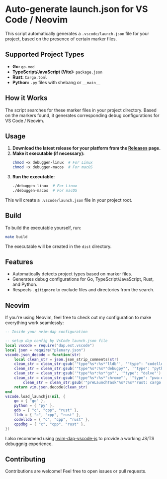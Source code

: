 # Auto-generate launch.json for VS Code / Neovim

This script automatically generates a `.vscode/launch.json` file for your project, based on the presence of certain marker files.

## Supported Project Types

- **Go:** `go.mod`
- **TypeScript/JavaScript (Vite):** `package.json`
- **Rust:** `Cargo.toml`
- **Python:** `.py` files with shebang or `__main__`

## How it Works

The script searches for these marker files in your project directory. Based on the markers found, it generates corresponding debug configurations for VS Code / Neovim.

## Usage

1.  **Download the latest release for your platform from the [Releases](https://github.com/midoBB/DebugGen/releases) page.**
2.  **Make it executable (if necessary):**
    ```bash
    chmod +x debuggen-linux  # For Linux
    chmod +x debuggen-macos  # For macOS
    ```
3.  **Run the executable:**
    ```bash
    ./debuggen-linux  # For Linux
    ./debuggen-macos  # For macOS
    ```

This will create a `.vscode/launch.json` file in your project root.

## Build

To build the executable yourself, run:

```bash
make build
```

The executable will be created in the `dist` directory.

## Features

-   Automatically detects project types based on marker files.
-   Generates debug configurations for Go, TypeScript/JavaScript, Rust, and Python.
-   Respects `.gitignore` to exclude files and directories from the search.

## Neovim

If you're using Neovim, feel free to check out my configuration to make everything work seamlessly:

```lua
-- Inside your nvim-dap configuration

-- setup dap config by VsCode launch.json file
local vscode = require("dap.ext.vscode")
local json = require("plenary.json")
vscode.json_decode = function(str)
	local clean_str = json.json_strip_comments(str)
	clean_str = clean_str:gsub('"type"%s*:%s*"lldb"', '"type": "codelldb"')
	clean_str = clean_str:gsub('"type"%s*:%s*"debugpy"', '"type": "python"')
	clean_str = clean_str:gsub('"type"%s*:%s*"go"', '"type": "delve"')
	clean_str = clean_str:gsub('"type"%s*:%s*"chrome"', '"type": "pwa-chrome"')
    	clean_str = clean_str:gsub('"preLaunchTask"%s*:%s*"rust: cargo build"', '"preLaunchTask": "cargo build"')
	return vim.json.decode(clean_str)
end
vscode.load_launchjs(nil, {
	go = { "go" },
	python = { "py" },
	gdb = { "c", "cpp", "rust" },
	lldb = { "c", "cpp", "rust" },
	codelldb = { "c", "cpp", "rust" },
	cppdbg = { "c", "cpp", "rust" },
})
```

I also recommend using [nvim-dap-vscode-js](https://github.com/mxsdev/nvim-dap-vscode-js) to provide a working JS/TS debuggnig experience.

## Contributing

Contributions are welcome! Feel free to open issues or pull requests.
